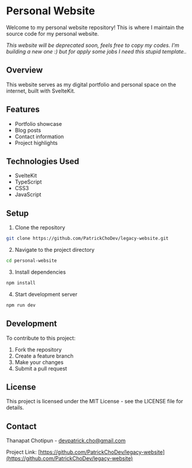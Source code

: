 # Personal Website

Welcome to my personal website repository! This is where I maintain the source code for my personal website.

*This website will be deprecated soon, feels free to copy my codes. I'm building a new one :) but for apply some jobs I need this stupid template..*

## Overview

This website serves as my digital portfolio and personal space on the internet, built with SvelteKit.

## Features

- Portfolio showcase
- Blog posts
- Contact information
- Project highlights

## Technologies Used

- SvelteKit
- TypeScript
- CSS3
- JavaScript

## Setup

1. Clone the repository
```bash
git clone https://github.com/PatrickChoDev/legacy-website.git
```

2. Navigate to the project directory
```bash
cd personal-website
```

3. Install dependencies
```bash
npm install
```

4. Start development server
```bash
npm run dev
```

## Development

To contribute to this project:

1. Fork the repository
2. Create a feature branch
3. Make your changes
4. Submit a pull request

## License

This project is licensed under the MIT License - see the LICENSE file for details.

## Contact

Thanapat Chotipun - devpatrick.cho@gmail.com

Project Link: [https://github.com/PatrickChoDev/legacy-website](https://github.com/PatrickChoDev/legacy-website)
